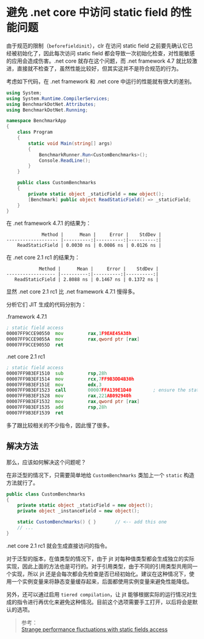 # 避免 .net core 中访问 static field 的性能问题

由于规范的限制（`beforefieldinit`），clr 在访问 static field 之前要先确认它已经被初始化了，因此每次访问 static field 都会导致一次初始化检查，对性能敏感的应用会造成伤害。.net core 就存在这个问题，而 .net framework 4.7 就比较激进，直接就不检查了，虽然性能比较好，但其实这并不是符合规范的行为。

考虑如下代码，在 .net framework 和 .net core 中运行的性能就有很大的差别。

```cs
using System;
using System.Runtime.CompilerServices;
using BenchmarkDotNet.Attributes;
using BenchmarkDotNet.Running;

namespace BenchmarkApp
{
    class Program
    {
        static void Main(string[] args)
        {
            BenchmarkRunner.Run<CustomBenchmarks>();
            Console.ReadLine();
        }
    }

    public class CustomBenchmarks
    {
        private static object _staticField = new object();
        [Benchmark] public object ReadStaticField() => _staticField;
    }
}
```

在 .net framework 4.7.1 的结果为：

```
             Method |      Mean |     Error |    StdDev |
------------------- |----------:|----------:|----------:|
    ReadStaticField | 0.0030 ns | 0.0086 ns | 0.0126 ns |
```

在 .net core 2.1 rc1 的结果为：

```
            Method |      Mean |     Error |    StdDev |
------------------ |----------:|----------:|----------:|
   ReadStaticField | 2.8088 ns | 0.1467 ns | 0.1372 ns |
```

显然 .net core 2.1 rc1 比 .net framework 4.7.1 慢得多。

分析它们 JIT 生成的代码分别为：

.framework 4.7.1
```asm
; static field access
00007FF9CCE90550  mov         rax,1F9EAE45A38h
00007FF9CCE9055A  mov         rax,qword ptr [rax]
00007FF9CCE9055D  ret
```

.net core 2.1 rc1
```asm
; static field access
00007FF9B3EF1510  sub         rsp,28h
00007FF9B3EF1514  mov         rcx,7FF9B3DD4B30h
00007FF9B3EF151E  mov         edx,3
00007FF9B3EF1523  call        00007FFA139E1D40        ; ensure the static fields are initialized
00007FF9B3EF1528  mov         rax,221AB092940h
00007FF9B3EF1532  mov         rax,qword ptr [rax]
00007FF9B3EF1535  add         rsp,28h
00007FF9B3EF1539  ret
```

多了跟比较相关的不少指令，因此慢了很多。

## 解决方法

那么，应该如何解决这个问题呢？

在非泛型的情况下，只需要简单地给 `CustomBenchmarks` 类加上一个 `static` 构造方法就行了。

```cs
public class CustomBenchmarks
{
    private static object _staticField = new object();
    private object _instanceField = new object();

    static CustomBenchmarks() { }       // <-- add this one
    // ...
}
```

.net core 2.1 rc1 就会生成直接访问的指令。

对于泛型的版本，在值类型的情况下，由于 jit 对每种值类型都会生成独立的实际实现，因此上面的方法也是可行的。对于引用类型，由于不同的引用类型共用同一个实现，所以 jit 还是会每次都会先检查是否已经初始化。建议在这种情况下，使用一个实例变量来将静态变量缓存起来，后面都使用实例变量来避免性能降低。

另外，还可以通过启用 `tiered compilation`，让 jit 能够根据实际的运行情况对生成的指令进行再优化来避免这种情况。目前这个选项需要手工打开，以后将会是默认的选项。

> 参考：  
> [Strange performance fluctuations with static fields access](https://github.com/dotnet/coreclr/issues/17981)
